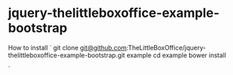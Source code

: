 jquery-thelittleboxoffice-example-bootstrap
===========================================

How to install
`
git clone git@github.com:TheLittleBoxOffice/jquery-thelittleboxoffice-example-bootstrap.git example
cd example
bower install

`
